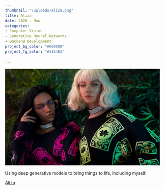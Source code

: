 ```yaml
---
thumbnail: "/uploads/aliza.png"
title: Aliza
date: 2020 - Now
categories:
- Computer Vision
- Generative Neural Networks
- Backend Development
project_bg_color: "#000000"
project_fg_color: "#5154E2"

---
```

![](/uploads/alizabinx.png)

Using deep generative models to bring things to life, including myself.

[Aliza](https://www.aliza.ai/ "https://www.aliza.ai/")